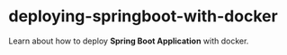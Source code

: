 # deploying-springboot-with-docker

Learn about how to deploy **Spring Boot Application** with docker.